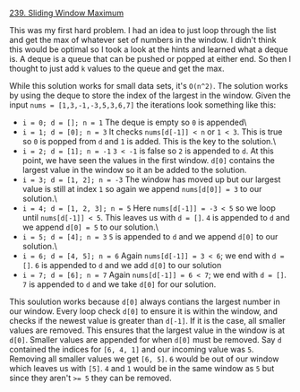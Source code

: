 [239. Sliding Window Maximum](https://leetcode.com/problems/sliding-window-maximum/)

This was my first hard problem. I had an idea to just loop through the list and get the max of whatever set of numbers in the window. I didn't think this would be optimal so I took a look at the hints and learned what a deque is. A deque is a queue that can be pushed or popped at either end. So then I thought to just add `k` values to the queue and get the max. 

While this solution works for small data sets, it's `O(n^2)`. The solution works by using the deque to store the index of the largest in the window. Given the input `nums = [1,3,-1,-3,5,3,6,7]` the iterations look something like this:

- `i = 0; d = []; n = 1` The deque is empty so `0` is appended\
- `i = 1; d = [0]; n = 3` It checks `nums[d[-1]] < n` or `1 < 3`. This is true so `0` is popped from `d` and `1` is added. This is the key to the solution.\
- `i = 2; d = [1]; n = -1` `3 < -1` is false so `2` is appended to `d`. At this point, we have seen the values in the first window. `d[0]` contains the largest value in the window so it an be added to the solution.
- `i = 3; d = [1, 2]; n = -3` The window has moved up but our largest value is still at index `1` so again we append `nums[d[0]] = 3` to our solution.\
- `i = 4; d = [1, 2, 3]; n = 5` Here `nums[d[-1]] = -3 < 5` so we loop until `nums[d[-1]] < 5`. This leaves us with `d = []`. `4` is appended to `d` and we append `d[0] = 5` to our solution.\
- `i = 5; d = [4]; n = 3` `5` is appended to `d` and we append `d[0]` to our solution.\
- `i = 6; d = [4, 5]; n = 6` Again `nums[d[-1]] = 3 < 6`; we end with `d = []`. `6` is appended to `d` and we add `d[0]` to our solution
- `i = 7; d = [6]; n = 7` Again `nums[d[-1]] = 6 < 7`; we end with `d = []`. `7` is appended to `d` and we take `d[0]` for our solution. 

This soulution works because `d[0]` always contians the largest number in our window. Every loop check `d[0]` to ensure it is within the window, and checks if the newest value is greater than `d[-1]`. If it is the case, all smaller values are removed. This ensures that the largest value in the window is at `d[0]`. Smaller values are appended for when `d[0]` must be removed. Say `d` contained the indices for `[6, 4, 1]` and our incoming value was `5`. Removing all smaller values we get `[6, 5]`. `6` would be out of our window which leaves us with `[5]`. `4` and `1` would be in the same window as `5` but since they aren't `>= 5` they can be removed.